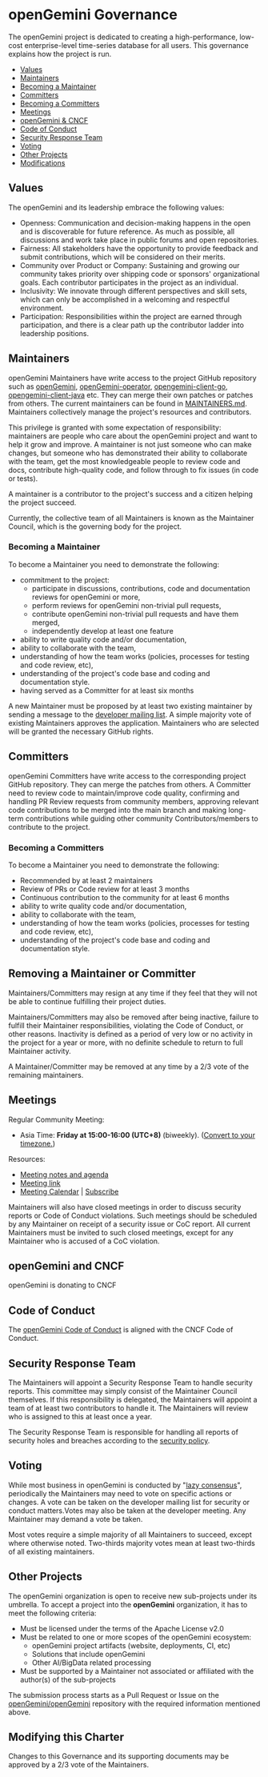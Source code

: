 # openGemini Governance

The openGemini project is dedicated to creating a high-performance, low-cost enterprise-level time-series database for all users.
This governance explains how the project is run.

- [Values](#values)
- [Maintainers](#maintainers)
- [Becoming a Maintainer](#becoming-a-maintainer)
- [Committers](#committers)
- [Becoming a Committers](#becoming-a-committers)
- [Meetings](#meetings)
- [openGemini & CNCF](#opengemini-and-cncf)
- [Code of Conduct](#code-of-conduct)
- [Security Response Team](#security-response-team)
- [Voting](#voting)
- [Other Projects](#other-projects)
- [Modifications](#modifying-this-charter)

## Values

The openGemini and its leadership embrace the following values:

- Openness: Communication and decision-making happens in the open and is discoverable for future reference. As much as possible, all discussions and work take place in public forums and open repositories.
- Fairness: All stakeholders have the opportunity to provide feedback and submit contributions, which will be considered on their merits.
- Community over Product or Company: Sustaining and growing our community takes priority over shipping code or sponsors' organizational goals. Each contributor participates in the project as an individual.
- Inclusivity: We innovate through different perspectives and skill sets, which can only be accomplished in a welcoming and respectful environment.
- Participation: Responsibilities within the project are earned through participation, and there is a clear path up the contributor ladder into leadership positions.

## Maintainers

openGemini Maintainers have write access to the project GitHub repository such as [openGemini](https://github.com/openGemini/openGemini), [openGemini-operator](https://github.com/openGemini/openGemini-operator),  [opengemini-client-go](https://github.com/openGemini/opengemini-client-go), [opengemini-client-java](https://github.com/openGemini/opengemini-client-java) etc. They can merge their own patches or patches from others. The current maintainers can be found in [MAINTAINERS.md](./MAINTAINERS.md). Maintainers collectively manage the project's resources and contributors.

This privilege is granted with some expectation of responsibility: maintainers are people who care about the openGemini project and want to help it grow and improve. A maintainer is not just someone who can make changes, but someone who has demonstrated their ability to collaborate with the team, get the most knowledgeable people to review code and docs, contribute high-quality code, and follow through to fix issues (in code or tests).

A maintainer is a contributor to the project's success and a citizen helping the project succeed.

Currently, the collective team of all Maintainers is known as the Maintainer Council, which is the governing body for the project.

### Becoming a Maintainer

To become a Maintainer you need to demonstrate the following:

- commitment to the project:
  - participate in discussions, contributions, code and documentation reviews for openGemini or more,
  - perform reviews for openGemini non-trivial pull requests,
  - contribute openGemini non-trivial pull requests and have them merged,
  - independently develop at least one feature
- ability to write quality code and/or documentation,
- ability to collaborate with the team,
- understanding of how the team works (policies, processes for testing and code review, etc),
- understanding of the project's code base and coding and documentation style.
- having served as a Committer for at least six months

A new Maintainer must be proposed by at least two existing maintainer by sending a message to the [developer mailing list](https://groups.google.com/g/openGemini). A simple majority vote of existing Maintainers approves the application. Maintainers who are selected will be granted the necessary GitHub rights. 

## Committers

openGemini Committers have write access to the corresponding project GitHub repository. They can merge the patches from others. A Committer need to review code to maintain/improve code quality, confirming and handling PR Review requests from community members, approving relevant code contributions to be merged into the main branch and making long-term contributions while guiding other community Contributors/members to contribute to the project.

### Becoming a Committers

To become a Maintainer you need to demonstrate the following:

- Recommended by at least 2 maintainers
- Review of PRs  or Code review for at least 3 months
- Continuous contribution to the community for at least 6 months
- ability to write quality code and/or documentation,
- ability to collaborate with the team,
- understanding of how the team works (policies, processes for testing and code review, etc),
- understanding of the project's code base and coding and documentation style.

## Removing a Maintainer or Committer

Maintainers/Committers may resign at any time if they feel that they will not be able to continue fulfilling their project duties.

Maintainers/Committers may also be removed after being inactive, failure to fulfill their Maintainer responsibilities, violating the Code of Conduct, or other reasons. Inactivity is defined as a period of very low or no activity in the project for a year or more, with no definite schedule to return to full Maintainer activity.

A Maintainer/Committer may be removed at any time by a 2/3 vote of the remaining maintainers.

## Meetings

Regular Community Meeting:

- Asia Time: **Friday at 15:00-16:00 (UTC+8)** (biweekly).
  ([Convert to your timezone.](https://www.thetimezoneconverter.com/?t=16%3A30&tz=GMT%2B8&))

Resources:

- [Meeting notes and agenda](https://docs.qq.com/doc/DU1l0T01aTXlCQXJG)
- [Meeting link]()
- [Meeting Calendar]() | [Subscribe]()

Maintainers will also have closed meetings in order to discuss security reports or Code of Conduct violations. Such meetings should be scheduled by any Maintainer on receipt of a security issue or CoC report. All current Maintainers must be invited to such closed meetings, except for any Maintainer who is accused of a CoC violation.

## openGemini and CNCF

openGemini is donating to CNCF

## Code of Conduct

The [openGemini Code of Conduct](https://github.com/openGemini/community/blob/main/code_of_conduct.md) is aligned with the CNCF Code of Conduct.

## Security Response Team

The Maintainers will appoint a Security Response Team to handle security reports. This committee may simply consist of the Maintainer Council themselves. If this responsibility is delegated, the Maintainers will appoint a team of at least two contributors to handle it. The Maintainers will review who is assigned to this at least once a year.

The Security Response Team is responsible for handling all reports of security holes and breaches according to the [security policy](./security-policy.md).

## Voting

While most business in openGemini is conducted by "[lazy consensus](https://community.apache.org/committers/lazyConsensus.html)", periodically the Maintainers may need to vote on specific actions or changes. A vote can be taken on the developer mailing list for security or conduct matters.Votes may also be taken at the developer meeting. Any Maintainer may demand a vote be taken.

Most votes require a simple majority of all Maintainers to succeed, except where otherwise noted. Two-thirds majority votes mean at least two-thirds of all existing maintainers.

## Other Projects

The openGemini organization is open to receive new sub-projects under its umbrella. To accept a project
into the __openGemini__ organization, it has to meet the following criteria:

- Must be licensed under the terms of the Apache License v2.0
- Must be related to one or more scopes of the openGemini ecosystem:
  - openGemini project artifacts (website, deployments, CI, etc)
  - Solutions that include openGemini
  - Other AI/BigData related processing
- Must be supported by a Maintainer not associated or affiliated with the author(s) of the sub-projects

The submission process starts as a Pull Request or Issue on the
[openGemini/openGemini](https://github.com/openGemini/openGemini) repository with the required information
mentioned above. 

## Modifying this Charter

Changes to this Governance and its supporting documents may be approved by a 2/3 vote of the Maintainers.